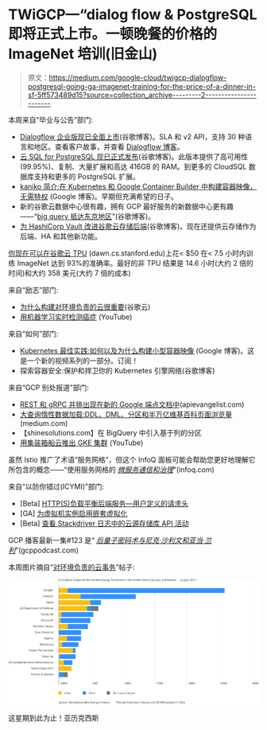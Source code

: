 # TWiGCP—“dialog flow & PostgreSQL 即将正式上市。一顿晚餐的价格的 ImageNet 培训(旧金山)

> 原文：<https://medium.com/google-cloud/twigcp-dialogflow-postgresql-going-ga-imagenet-training-for-the-price-of-a-dinner-in-sf-5ff573489d15?source=collection_archive---------2----------------------->

本周来自“毕业与公告”部门:

*   [Dialogflow 企业版现已全面上市](http://goo.gl/nofcUa)(谷歌博客)。SLA 和 v2 API，支持 30 种语言和地区。查看客户故事，并查看 [Dialogflow 博客](http://goo.gl/RwkHy7)。
*   [云 SQL for PostgreSQL 现已正式发布](http://goo.gl/sp8Yun)(谷歌博客)。此版本提供了高可用性(99.95%)、复制、大量扩展和高达 416GB 的 RAM。到更多的 CloudSQL 数据库支持和更多的 PostgreSQL 扩展。
*   [kaniko 简介:在 Kubernetes 和 Google Container Builder 中构建容器映像，无需特权](http://goo.gl/sL8xJH) (Google 博客)。早期但充满希望的日子。
*   新的谷歌云数据中心很有趣，拥有 GCP 最好服务的新数据中心更有趣——“[big query 抵达东京地区](http://goo.gl/NFCFTh)”(谷歌博客)。
*   [为 HashiCorp Vault 改进谷歌云存储后端](http://goo.gl/nnuyRr)(谷歌博客)。现在还提供云存储作为后端、HA 和其他新功能。

[你现在可以在谷歌云 TPU](http://goo.gl/tyRPBr) (dawn.cs.stanford.edu)上花< $50 在< 7.5 小时内训练 ImageNet 达到 93%的准确率。最好的非 TPU 结果是 14.6 小时(大约 2 倍的时间)和大约 358 美元(大约 7 倍的成本)

来自“励志”部门:

*   [为什么构建对环境负责的云很重要](http://goo.gl/x1hVhh)(谷歌云)
*   [用机器学习实时检测癌症](http://goo.gl/4zHFeS) (YouTube)

来自“如何”部门:

*   [Kubernetes 最佳实践:如何以及为什么构建小型容器映像](http://goo.gl/4GhyU1) (Google 博客)。这是一个新的视频系列的一部分。订阅！
*   探索容器安全:保护和捍卫你的 Kubernetes 引擎网络(谷歌博客)

来自“GCP 别处报道”部门:

*   [REST 和 gRPC 并排出现在新的 Google 端点文档中](http://goo.gl/mWnpb6)(apievangelist.com)
*   [大查询惰性数据加载:DDL、DML、分区和半万亿维基百科页面浏览量](http://goo.gl/Hy65SC)(medium.com)
*   【shinesolutions.com】在 BigQuery 中引入基于列的分区
*   [用集装箱船云推出 GKE 集群](http://goo.gl/qMjgu2) (YouTube)

虽然 Istio 推广了术语“服务网格”，但这个 InfoQ 面板可能会帮助您更好地理解它所包含的概念——“使用服务网格的 [*微服务通信和治理*](http://goo.gl/pJVGrt)”(infoq.com)

来自“以防你错过(ICYMI)”部门:

*   [Beta] [HTTP(S)负载平衡后端服务—用户定义的请求头](http://goo.gl/vWU2Qf)
*   [GA] [为虚拟机实例启用嵌套虚拟化](http://goo.gl/MC9o15)
*   [Beta] [查看 Stackdriver 日志中的云源存储库 API 活动](http://goo.gl/JsVDQ2)

GCP 播客最新一集#123 是“ [*后量子密码术与尼克·沙利文和亚当·兰利*](http://goo.gl/RtHwu9)”(gcppodcast.com)

本周图片摘自“[对环境负责的云事务](http://goo.gl/x1hVhh)”帖子:

![](img/78bb16e7aa2af434093cd46b05246ba7.png)

这星期到此为止！亚历克西斯